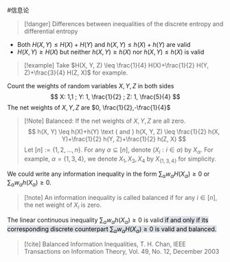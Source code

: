 #信息论 
>[!danger] Differences between inequalities of the discrete entropy and differential entropy

* Both $H(X, Y) \leq H(X)+H(Y)$ and $h(X, Y) \leq h(X)+h(Y)$ are valid
* $H(X, Y) \geq H(X)$ but neither $h(X, Y) \geq h(X)$ nor $h(X, Y) \leq h(X)$ is valid

>[!example] Take $H(X, Y, Z) \leq \frac{1}{4} H(X)+\frac{1}{2} H(Y, Z)+\frac{3}{4} H(Z, X)$ for example.

Count the weights of random variables $X, Y, Z$ in both sides
$$
X: 1,1 ; Y: 1, \frac{1}{2} ; Z: 1, \frac{5}{4}
$$
The net weights of $X, Y, Z$ are $0, \frac{1}{2},-\frac{1}{4}$


>[!Note] Balanced: If the net weights of $X, Y, Z$ are all zero.
$$
h(X, Y) \leq h(X)+h(Y) \text { and } h(X, Y, Z) \leq \frac{1}{2} h(X, Y)+\frac{1}{2} h(Y, Z)+\frac{1}{2} h(Z, X)
$$
Let $[n]:=\{1,2, \ldots, n\}$. For any $\alpha \subseteq[n]$, denote $\left(X_i: i \in \alpha\right)$ by $X_\alpha$. For example, $\alpha=\{1,3,4\}$, we denote $X_1, X_3, X_4$ by $X_{\{1,3,4\}}$ for simplicity.

We could write any information inequality in the form $\sum_\alpha w_\alpha H\left(X_\alpha\right) \geq 0$ or $\sum_\alpha w_\alpha h\left(X_\alpha\right) \geq 0$.

>[!note] An information inequality is called balanced if for any $i \in[n]$, the net weight of $X_i$ is zero.

The linear continuous inequality $\sum_\alpha w_\alpha h\left(X_\alpha\right) \geq 0$ is valid<mark style="background: #CACFD9A6;"> if and only if its corresponding discrete counterpart $\sum_\alpha w_\alpha H\left(X_\alpha\right) \geq 0$ is valid and balanced.</mark>



>[!cite] 
>Balanced Information Inequalities, T. H. Chan, IEEE Transactions on Information Theory, Vol. 49, No. 12, December 2003
